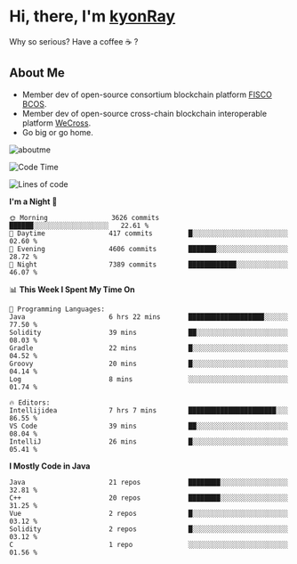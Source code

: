 # Hi, there, I'm [kyonRay](https://kyonRay.github.io)

Why so serious? Have a coffee ☕️ ?

## About Me

- Member dev of open-source consortium blockchain platform [FISCO BCOS](https://github.com/FISCO-BCOS).
- Member dev of open-source cross-chain blockchain interoperable platform [WeCross](https://github.com/WeBankBlockchain/WeCross).
- Go big or go home.

![aboutme](https://github-readme-stats.vercel.app/api?username=kyonRay&count_private=true&show_icons=true)

<!-- ![top-langs](https://github-readme-stats.vercel.app/api/top-langs/?username=kyonRay&layout=compact&hide=shell,html) -->

<!--START_SECTION:waka-->
![Code Time](http://img.shields.io/badge/Code%20Time-270%20hrs%2052%20mins-blue)

![Lines of code](https://img.shields.io/badge/From%20Hello%20World%20I%27ve%20Written-12.9%20million%20lines%20of%20code-blue)

**I'm a Night 🦉** 

```text
🌞 Morning                3626 commits        ██████░░░░░░░░░░░░░░░░░░░   22.61 % 
🌆 Daytime                417 commits         █░░░░░░░░░░░░░░░░░░░░░░░░   02.60 % 
🌃 Evening                4606 commits        ███████░░░░░░░░░░░░░░░░░░   28.72 % 
🌙 Night                  7389 commits        ████████████░░░░░░░░░░░░░   46.07 % 
```


📊 **This Week I Spent My Time On** 

```text
💬 Programming Languages: 
Java                     6 hrs 22 mins       ███████████████████░░░░░░   77.50 % 
Solidity                 39 mins             ██░░░░░░░░░░░░░░░░░░░░░░░   08.03 % 
Gradle                   22 mins             █░░░░░░░░░░░░░░░░░░░░░░░░   04.52 % 
Groovy                   20 mins             █░░░░░░░░░░░░░░░░░░░░░░░░   04.14 % 
Log                      8 mins              ░░░░░░░░░░░░░░░░░░░░░░░░░   01.74 % 

🔥 Editors: 
Intellijidea             7 hrs 7 mins        ██████████████████████░░░   86.55 % 
VS Code                  39 mins             ██░░░░░░░░░░░░░░░░░░░░░░░   08.04 % 
IntelliJ                 26 mins             █░░░░░░░░░░░░░░░░░░░░░░░░   05.41 % 
```

**I Mostly Code in Java** 

```text
Java                     21 repos            ████████░░░░░░░░░░░░░░░░░   32.81 % 
C++                      20 repos            ████████░░░░░░░░░░░░░░░░░   31.25 % 
Vue                      2 repos             █░░░░░░░░░░░░░░░░░░░░░░░░   03.12 % 
Solidity                 2 repos             █░░░░░░░░░░░░░░░░░░░░░░░░   03.12 % 
C                        1 repo              ░░░░░░░░░░░░░░░░░░░░░░░░░   01.56 % 
```




<!--END_SECTION:waka-->
